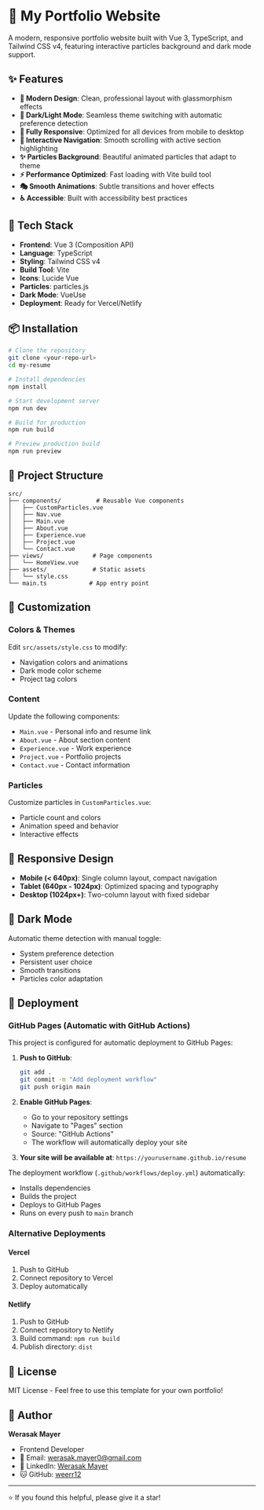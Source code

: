 # 🌟 My Portfolio Website

A modern, responsive portfolio website built with Vue 3, TypeScript, and Tailwind CSS v4, featuring interactive particles background and dark mode support.

## ✨ Features

- **🎨 Modern Design**: Clean, professional layout with glassmorphism effects
- **🌙 Dark/Light Mode**: Seamless theme switching with automatic preference detection
- **📱 Fully Responsive**: Optimized for all devices from mobile to desktop
- **🎯 Interactive Navigation**: Smooth scrolling with active section highlighting
- **✨ Particles Background**: Beautiful animated particles that adapt to theme
- **⚡ Performance Optimized**: Fast loading with Vite build tool
- **🎭 Smooth Animations**: Subtle transitions and hover effects
- **♿ Accessible**: Built with accessibility best practices

## 🚀 Tech Stack

- **Frontend**: Vue 3 (Composition API)
- **Language**: TypeScript
- **Styling**: Tailwind CSS v4
- **Build Tool**: Vite
- **Icons**: Lucide Vue
- **Particles**: particles.js
- **Dark Mode**: VueUse
- **Deployment**: Ready for Vercel/Netlify

## 📦 Installation

```bash
# Clone the repository
git clone <your-repo-url>
cd my-resume

# Install dependencies
npm install

# Start development server
npm run dev

# Build for production
npm run build

# Preview production build
npm run preview
```

## 🎯 Project Structure

```
src/
├── components/          # Reusable Vue components
│   ├── CustomParticles.vue
│   ├── Nav.vue
│   ├── Main.vue
│   ├── About.vue
│   ├── Experience.vue
│   ├── Project.vue
│   └── Contact.vue
├── views/              # Page components
│   └── HomeView.vue
├── assets/             # Static assets
│   └── style.css
└── main.ts            # App entry point
```

## 🎨 Customization

### Colors & Themes
Edit `src/assets/style.css` to modify:
- Navigation colors and animations
- Dark mode color scheme
- Project tag colors

### Content
Update the following components:
- `Main.vue` - Personal info and resume link
- `About.vue` - About section content
- `Experience.vue` - Work experience
- `Project.vue` - Portfolio projects
- `Contact.vue` - Contact information

### Particles
Customize particles in `CustomParticles.vue`:
- Particle count and colors
- Animation speed and behavior
- Interactive effects

## 📱 Responsive Design

- **Mobile (< 640px)**: Single column layout, compact navigation
- **Tablet (640px - 1024px)**: Optimized spacing and typography
- **Desktop (1024px+)**: Two-column layout with fixed sidebar

## 🌙 Dark Mode

Automatic theme detection with manual toggle:
- System preference detection
- Persistent user choice
- Smooth transitions
- Particles color adaptation

## 🚀 Deployment

### GitHub Pages (Automatic with GitHub Actions)
This project is configured for automatic deployment to GitHub Pages:

1. **Push to GitHub**:
   ```bash
   git add .
   git commit -m "Add deployment workflow"
   git push origin main
   ```

2. **Enable GitHub Pages**:
   - Go to your repository settings
   - Navigate to "Pages" section
   - Source: "GitHub Actions"
   - The workflow will automatically deploy your site

3. **Your site will be available at**: `https://yourusername.github.io/resume`

The deployment workflow (`.github/workflows/deploy.yml`) automatically:
- Installs dependencies
- Builds the project
- Deploys to GitHub Pages
- Runs on every push to `main` branch

### Alternative Deployments

#### Vercel
1. Push to GitHub
2. Connect repository to Vercel
3. Deploy automatically

#### Netlify
1. Push to GitHub
2. Connect repository to Netlify
3. Build command: `npm run build`
4. Publish directory: `dist`

## 📄 License

MIT License - Feel free to use this template for your own portfolio!

## 👤 Author

**Werasak Mayer**
- Frontend Developer
- 📧 Email: werasak.mayer0@gmail.com
- 💼 LinkedIn: [Werasak Mayer](https://www.linkedin.com/in/werasak-mayer-3348a4287/)
- 🐱 GitHub: [weerr12](https://github.com/weerr12)

---

⭐ If you found this helpful, please give it a star!
